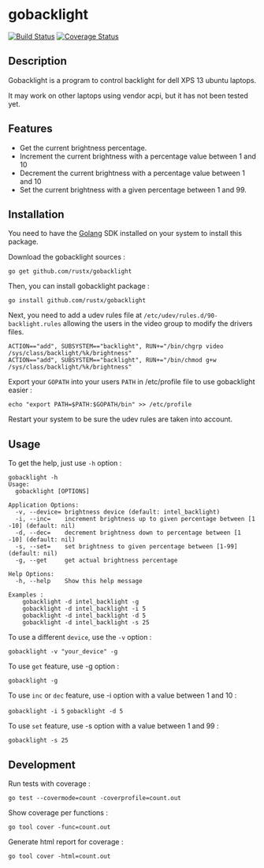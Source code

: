# gobacklight

[![Build Status](https://travis-ci.org/rustx/gobacklight.svg?branch=master)](https://travis-ci.org/rustx/gobacklight)
[![Coverage Status](https://coveralls.io/repos/github/rustx/gobacklight/badge.svg?branch=master)](https://coveralls.io/github/rustx/gobacklight?branch=master)

## Description

Gobacklight is a program to control backlight for dell XPS 13 ubuntu laptops.

It may work on other laptops using vendor acpi, but it has not been tested yet.

## Features

* Get the current brightness percentage.
* Increment the current brightness with a percentage value between 1 and 10
* Decrement the current brightness with a percentage value between 1 and 10 
* Set the current brightness with a given percentage between 1 and 99.

## Installation

You need to have the [Golang](https://golang.org/doc/install) SDK installed on your system to install this package.

Download the gobacklight sources :

```go get github.com/rustx/gobacklight```

Then, you can install gobacklight package :

```go install github.com/rustx/gobacklight```

Next, you need to add a udev rules file at `/etc/udev/rules.d/90-backlight.rules` allowing the users in the video group to modify the drivers files.

```
ACTION=="add", SUBSYSTEM=="backlight", RUN+="/bin/chgrp video /sys/class/backlight/%k/brightness"
ACTION=="add", SUBSYSTEM=="backlight", RUN+="/bin/chmod g+w /sys/class/backlight/%k/brightness"
```

Export your `GOPATH` into your users `PATH` in /etc/profile file to use gobacklight easier :

`echo "export PATH=$PATH:$GOPATH/bin" >> /etc/profile`

Restart your system to be sure the udev rules are taken into account.

## Usage

To get the help, just use `-h` option :

```
gobacklight -h
Usage:
  gobacklight [OPTIONS]

Application Options:
  -v, --device= brightness device (default: intel_backlight)
  -i, --inc=    increment brightness up to given percentage between [1 -10] (default: nil)
  -d, --dec=    decrement brightness down to percentage between [1 -10] (default: nil)
  -s, --set=    set brightness to given percentage between [1-99] (default: nil)
  -g, --get     get actual brightness percentage

Help Options:
  -h, --help    Show this help message

Examples :
	gobacklight -d intel_backlight -g
	gobacklight -d intel_backlight -i 5
	gobacklight -d intel_backlight -d 5
	gobacklight -d intel_backlight -s 25
```

To use a different `device`, use the `-v` option :

```gobacklight -v "your_device" -g```

To use `get` feature, use -g option :

```gobacklight -g```

To use `inc` or `dec` feature, use -i option with a value between 1 and 10 :

```gobacklight -i 5```
```gobacklight -d 5```

To use `set` feature, use -s option with a value between 1 and 99 :

```gobacklight -s 25```

## Development 

Run tests with coverage :

```
go test --covermode=count -coverprofile=count.out
```

Show coverage per functions :

```
go tool cover -func=count.out
```

Generate html report for coverage :

```
go tool cover -html=count.out
```

